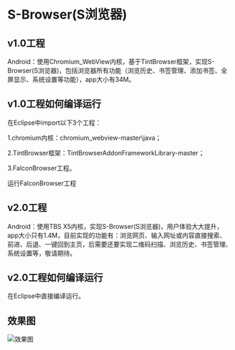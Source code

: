 # S-Browser(S浏览器)
## v1.0工程
Android：使用Chromium_WebView内核，基于TintBrowser框架，实现S-Browser(S浏览器)，包括浏览器所有功能（浏览历史、书签管理、添加书签、全屏显示、系统设置等功能），app大小有34M。

## v1.0工程如何编译运行
在Eclipse中import以下3个工程：

1.chromium内核：chromium_webview-master\java；

2.TintBrowser框架：TintBrowserAddonFrameworkLibrary-master；

3.FalconBrowser工程。

运行FalconBrowser工程


## v2.0工程
Android：使用TBS X5内核，实现S-Browser(S浏览器)，用户体验大大提升，app大小只有1.4M，目前实现的功能有：浏览网页、输入网址或内容直接搜索、前进、后退、一键回到主页，后需要还要实现二维码扫描、浏览历史、书签管理、系统设置等，敬请期待。

## v2.0工程如何编译运行
在Eclipse中直接编译运行。

## 效果图
![效果图](https://github.com/Ericsongyl/FalconBrowser/blob/master/pic/GIF.gif)
